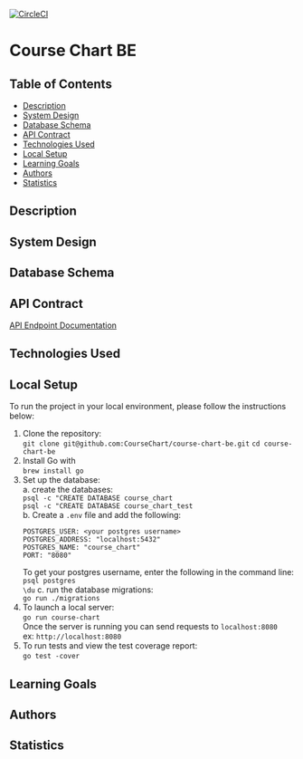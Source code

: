 [![CircleCI](https://circleci.com/gh/CourseChart/course-chart-be.svg?style=svg)](https://circleci.com/gh/circleci/circleci-docs)

# Course Chart BE

## Table of Contents
 - [Description](#description)
 - [System Design](#database-schema)
 - [Database Schema](#database-schema)
 - [API Contract](#api-contract)
 - [Technologies Used](#technologies-used)
 - [Local Setup](#local-setup)
 - [Learning Goals](#learning-goals)
 - [Authors](#authors)
 - [Statistics](#statistics)

## Description

## System Design

## Database Schema

## API Contract

[API Endpoint Documentation](https://documenter.getpostman.com/view/14310262/TzJpgevK)

## Technologies Used

## Local Setup
  To run the project in your local environment, please follow the instructions below:

  1. Clone the repository:<br>
    `git clone git@github.com:CourseChart/course-chart-be.git`
    `cd course-chart-be`
  2. Install Go with<br>
    `brew install go`
  3. Set up the database:<br>
    a. create the databases:<br>
      `psql -c "CREATE DATABASE course_chart`<br>
      `psql -c "CREATE DATABASE course_chart_test`<br>
    b. Create a `.env` file and add the following:
      ```
      POSTGRES_USER: <your postgres username>
      POSTGRES_ADDRESS: "localhost:5432"
      POSTGRES_NAME: "course_chart"
      PORT: "8080"
      ```
      To get your postgres username, enter the following in the command line:<br>
      `psql postgres`<br>
      `\du`
    c. run the database migrations:<br>
      `go run ./migrations`<br>
  4. To launch a local server:<br>
    `go run course-chart`<br>
    Once the server is running you can send requests to `localhost:8080`<br>
    ex: `http://localhost:8080`
  5. To run tests and view the test coverage report:<br>
    `go test -cover` 


## Learning Goals

## Authors

## Statistics
